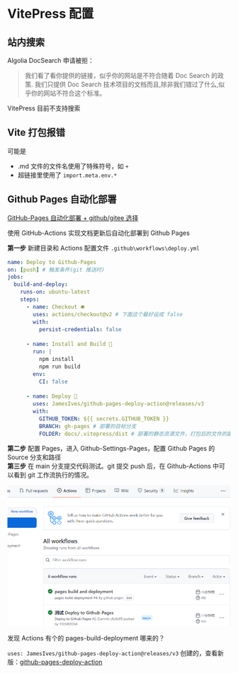 # VitePress 配置

## 站内搜索

Algolia DocSearch 申请被拒：

> 我们看了看你提供的链接，似乎你的网站是不符合随着 Doc Search 的政策.
> 我们只提供 Doc Search 技术项目的文档而且,除非我们错过了什么,似乎你的网站不符合这个标准。

VitePress 目前不支持搜索

## Vite 打包报错

可能是

- .md 文件的文件名使用了特殊符号，如 `+`
- 超链接里使用了 `import.meta.env.*`

## Github Pages 自动化部署

[GitHub-Pages 自动化部署 + github/gitee 选择](https://blog.csdn.net/qq_39823295/article/details/108913538)

使用 GitHub-Actions 实现文档更新后自动化部署到 Github Pages

**第一步** 新建目录和 Actions 配置文件 `.github\workflows\deploy.yml`

```yml
name: Deploy to Github-Pages
on: [push] # 触发条件(git 推送时)
jobs:
  build-and-deploy:
    runs-on: ubuntu-latest
    steps:
      - name: Checkout 🛎️
        uses: actions/checkout@v2 # 下面这个最好设成 false
        with:
          persist-credentials: false

      - name: Install and Build 🔧
        run: |
          npm install 
          npm run build
        env:
          CI: false

      - name: Deploy 🚀
        uses: JamesIves/github-pages-deploy-action@releases/v3
        with:
          GITHUB_TOKEN: ${{ secrets.GITHUB_TOKEN }}
          BRANCH: gh-pages # 部署的目标分支
          FOLDER: docs/.vitepress/dist # 部署的静态资源文件，打包后的文件的路径
```

**第二步** 配置 Pages，进入 Github-Settings-Pages，配置 Github Pages 的 Source 分支和路径  
**第三步** 在 main 分支提交代码测试。git 提交 push 后，在 Github-Actions 中可以看到 git 工作流执行的情况。

![Actions](./img/2022-02-10-14-18-04.png)

发现 Actions 有个的 pages-build-deployment 哪来的？

`uses: JamesIves/github-pages-deploy-action@releases/v3` 创建的，查看新版：[github-pages-deploy-action](https://github.com/JamesIves/github-pages-deploy-action)
